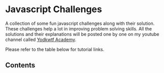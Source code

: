 # Javascript Challenges

A collection of some fun javascript challenges along with their solution. These challenges help a lot in improving problem solving skills. All the solutions and their explanations will be posted one by one on my youtube channel called [Yodkwtf Academy](https://youtube.com/c/yodkwtf).

Please refer to the table below for tutorial links.

## Contents
